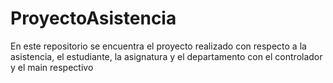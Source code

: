 # ProyectoAsistencia
En este repositorio se encuentra el proyecto realizado con respecto a la asistencia, el estudiante, la asignatura y el departamento con el controlador y el main respectivo

